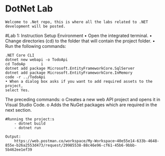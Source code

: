 # DotNet Lab
    Welcome to .Net repo, this is where all the labs related to .NET development will be posted.

#Lab 1: Instruction
    Setup Environment
    • Open the integrated terminal.
    • Change directories (cd) to the folder that will contain the project folder.
    • Run the following commands:

    .NET Core CLI
    dotnet new webapi -o TodoApi
    cd TodoAp       i
    dotnet add package Microsoft.EntityFrameworkCore.SqlServer
    dotnet add package Microsoft.EntityFrameworkCore.InMemory
    code -r ../TodoApi
    • When a dialog box asks if you want to add required assets to the project,
    select Yes.

The preceding commands:
    o Creates a new web API project and opens it in Visual Studio Code.
    o Adds the NuGet packages which are required in the next section.

    #Running the project:s
        - dotnet build
        - dotnet run
    
    Output:
        https://web.postman.co/workspace/My-Workspace~40e55e14-633b-4648-855e-b26a2553d473/request/29985538-88c46e96-cf61-45b6-9bbb-5b462ee1ef39
    


